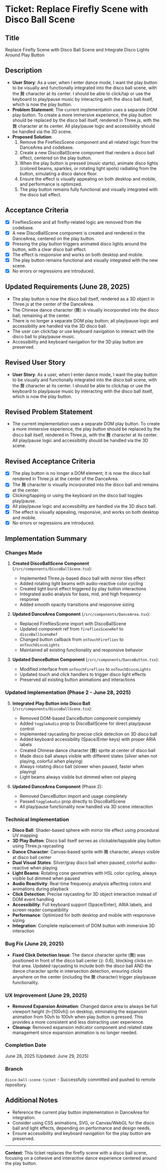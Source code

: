 # Ticket: Replace Firefly Scene with Disco Ball Scene

## Title

Replace Firefly Scene with Disco Ball Scene and Integrate Disco Lights Around Play Button

## Description

- **User Story**: As a user, when I enter dance mode, I want the play button to be visually and functionally integrated into the disco ball scene, with the 舞 character at its center. I should be able to click/tap or use the keyboard to play/pause music by interacting with the disco ball itself, which is now the play button.
- **Problem Statement**: The current implementation uses a separate DOM play button. To create a more immersive experience, the play button should be replaced by the disco ball itself, rendered in Three.js, with the 舞 character at its center. All play/pause logic and accessibility should be handled via the 3D scene.
- **Proposed Solution**:
  1. Remove the FirefliesScene component and all related logic from the DanceArea and codebase.
  2. Create a new DiscoBallScene component that renders a disco ball effect, centered on the play button.
  3. When the play button is pressed (music starts), animate disco lights (colored beams, sparkles, or rotating light spots) radiating from the button, simulating a disco dance floor.
  4. Ensure the effect is visually appealing on both desktop and mobile, and performance is optimized.
  5. The play button remains fully functional and visually integrated with the disco ball effect.

## Acceptance Criteria

- [x] FirefliesScene and all firefly-related logic are removed from the codebase.
- [x] A new DiscoBallScene component is created and rendered in the DanceArea, centered on the play button.
- [x] Pressing the play button triggers animated disco lights around the button, with a clear disco ball effect.
- [x] The effect is responsive and works on both desktop and mobile.
- [x] The play button remains functional and visually integrated with the new scene.
- [x] No errors or regressions are introduced.

## Updated Requirements (June 28, 2025)

- The play button is now the disco ball itself, rendered as a 3D object in Three.js at the center of the DanceArea.
- The Chinese dance character (舞) is visually incorporated into the disco ball, remaining at the center.
- There is no longer a separate DOM play button; all play/pause logic and accessibility are handled via the 3D disco ball.
- The user can click/tap or use keyboard navigation to interact with the disco ball to play/pause music.
- Accessibility and keyboard navigation for the 3D play button are preserved.

## Revised User Story

- **User Story**: As a user, when I enter dance mode, I want the play button to be visually and functionally integrated into the disco ball scene, with the 舞 character at its center. I should be able to click/tap or use the keyboard to play/pause music by interacting with the disco ball itself, which is now the play button.

## Revised Problem Statement

- The current implementation uses a separate DOM play button. To create a more immersive experience, the play button should be replaced by the disco ball itself, rendered in Three.js, with the 舞 character at its center. All play/pause logic and accessibility should be handled via the 3D scene.

## Revised Acceptance Criteria

- [x] The play button is no longer a DOM element; it is now the disco ball rendered in Three.js at the center of the DanceArea.
- [x] The 舞 character is visually incorporated into the disco ball and remains at the center.
- [x] Clicking/tapping or using the keyboard on the disco ball toggles play/pause.
- [x] All play/pause logic and accessibility are handled via the 3D disco ball.
- [x] The effect is visually appealing, responsive, and works on both desktop and mobile.
- [x] No errors or regressions are introduced.

## Implementation Summary

### Changes Made

1. **Created DiscoBallScene Component** (`/src/components/DiscoBallScene.tsx`):

   - Implemented Three.js-based disco ball with mirror tiles effect
   - Added rotating light beams with audio-reactive color cycling
   - Created light burst effect triggered by play button interactions
   - Integrated audio analysis for bass, mid, and high frequency response
   - Added smooth opacity transitions and responsive sizing

2. **Updated DanceArea Component** (`/src/components/DanceArea.tsx`):

   - Replaced FirefliesScene import with DiscoBallScene
   - Updated component ref from `firefliesSceneRef` to `discoBallSceneRef`
   - Changed button callback from `onTouchFireflies` to `onTouchDiscoLights`
   - Maintained all existing functionality and responsive behavior

3. **Updated DanceButton Component** (`/src/components/DanceButton.tsx`):

   - Modified interface from `onTouchFireflies` to `onTouchDiscoLights`
   - Updated touch and click handlers to trigger disco light effects
   - Preserved all existing button animations and interactions

### Updated Implementation (Phase 2 - June 28, 2025)

5. **Integrated Play Button into Disco Ball** (`/src/components/DiscoBallScene.tsx`):

   - Removed DOM-based DanceButton component completely
   - Added `toggleAudio` prop to DiscoBallScene for direct play/pause control
   - Implemented raycasting for precise click detection on 3D disco ball
   - Added keyboard accessibility (Space/Enter keys) with proper ARIA labels
   - Created Chinese dance character (舞) sprite at center of disco ball
   - Made disco ball always visible with different states (silver when not playing, colorful when playing)
   - Always rotating disco ball (slower when paused, faster when playing)
   - Light beams always visible but dimmed when not playing

6. **Updated DanceArea Component** (Phase 2):
   - Removed DanceButton import and usage completely
   - Passed `toggleAudio` prop directly to DiscoBallScene
   - All play/pause functionality now handled via 3D scene interaction

### Technical Implementation

- **Disco Ball**: Shader-based sphere with mirror tile effect using procedural UV mapping
- **3D Play Button**: Disco ball itself serves as clickable/tappable play button using Three.js raycasting
- **Dance Character**: Canvas-based sprite with 舞 character, always visible at disco ball center
- **Dual Visual States**: Silver/gray disco ball when paused, colorful audio-reactive when playing
- **Light Beams**: Rotating cone geometries with HSL color cycling, always visible but dimmed when paused
- **Audio Reactivity**: Real-time frequency analysis affecting colors and animations during playback
- **Click Detection**: Precise raycasting for 3D object interaction instead of DOM event handling
- **Accessibility**: Full keyboard support (Space/Enter), ARIA labels, and screen reader compatibility
- **Performance**: Optimized for both desktop and mobile with responsive sizing
- **Integration**: Complete replacement of DOM button with immersive 3D interaction

### Bug Fix (June 29, 2025)

- **Fixed Click Detection Issue**: The dance character sprite (舞) was positioned in front of the disco ball center (z: 0.6), blocking clicks on that area. Updated raycasting to include both the disco ball AND the dance character sprite in intersection detection, ensuring clicks anywhere on the center (including the 舞 character) trigger play/pause functionality.

### UX Improvement (June 29, 2025)

- **Removed Expansion Animation**: Changed dance area to always be full viewport height (h-[100vh]) on desktop, eliminating the expansion animation from 50vh to 100vh when play button is pressed. This provides a more consistent and less distracting user experience.
- **Cleanup**: Removed expansion indicator component and related state management since expansion animation is no longer needed.

### Completion Date

June 28, 2025 (Updated: June 29, 2025)

### Branch

`disco-ball-scene-ticket` - Successfully committed and pushed to remote repository.

## Additional Notes

- Reference the current play button implementation in DanceArea for integration.
- Consider using CSS animations, SVG, or Canvas/WebGL for the disco ball and light effects, depending on performance and design needs.
- Ensure accessibility and keyboard navigation for the play button are preserved.

---

**Context**: This ticket replaces the firefly scene with a disco ball scene, focusing on a cohesive and interactive dance experience centered around the play button.
